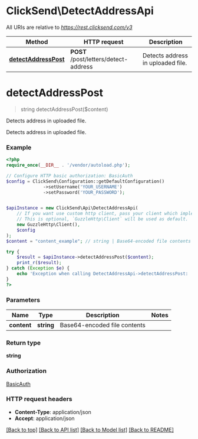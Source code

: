 # ClickSend\DetectAddressApi

All URIs are relative to *https://rest.clicksend.com/v3*

Method | HTTP request | Description
------------- | ------------- | -------------
[**detectAddressPost**](DetectAddressApi.md#detectAddressPost) | **POST** /post/letters/detect-address | Detects address in uploaded file.


# **detectAddressPost**
> string detectAddressPost($content)

Detects address in uploaded file.

Detects address in uploaded file.

### Example
```php
<?php
require_once(__DIR__ . '/vendor/autoload.php');

// Configure HTTP basic authorization: BasicAuth
$config = ClickSend\Configuration::getDefaultConfiguration()
              ->setUsername('YOUR_USERNAME')
              ->setPassword('YOUR_PASSWORD');


$apiInstance = new ClickSend\Api\DetectAddressApi(
    // If you want use custom http client, pass your client which implements `GuzzleHttp\ClientInterface`.
    // This is optional, `GuzzleHttp\Client` will be used as default.
    new GuzzleHttp\Client(),
    $config
);
$content = "content_example"; // string | Base64-encoded file contents

try {
    $result = $apiInstance->detectAddressPost($content);
    print_r($result);
} catch (Exception $e) {
    echo 'Exception when calling DetectAddressApi->detectAddressPost: ', $e->getMessage(), PHP_EOL;
}
?>
```

### Parameters

Name | Type | Description  | Notes
------------- | ------------- | ------------- | -------------
 **content** | **string**| Base64-encoded file contents |

### Return type

**string**

### Authorization

[BasicAuth](../../README.md#BasicAuth)

### HTTP request headers

 - **Content-Type**: application/json
 - **Accept**: application/json

[[Back to top]](#) [[Back to API list]](../../README.md#documentation-for-api-endpoints) [[Back to Model list]](../../README.md#documentation-for-models) [[Back to README]](../../README.md)

